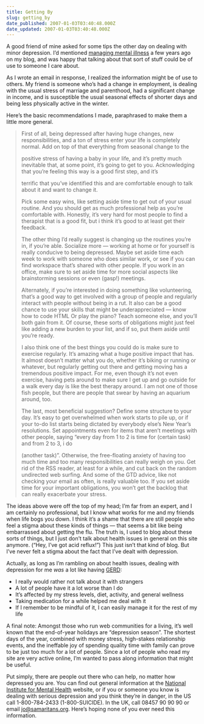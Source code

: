 ```yaml
---
title: Getting By
slug: getting_by
date_published: 2007-01-03T03:40:48.000Z
date_updated: 2007-01-03T03:40:48.000Z
---
```


A good friend of mine asked for some tips the other day on dealing with minor depression. I’d mentioned [managing mental illness](http://www.dashes.com/anil/2002/10/27/mental_illness) a few years ago on my blog, and was happy that talking about that sort of stuff could be of use to someone I care about.

As I wrote an email in response, I realized the information might be of use to others. My friend is someone who’s had a change in employment, is dealing with the usual stress of marriage and parenthood, had a significant change in income, and is susceptible the usual seasonal effects of shorter days and being less physically active in the winter.

Here’s the basic recommendations I made, paraphrased to make them a little more general.

> First of all, being depressed after having huge changes, new responsibilities, and a ton of stress enter your life is completely normal. Add on top of that everything from seasonal change to the
> 
> positive stress of having a baby in your life, and it’s pretty much inevitable that, at some point, it’s going to get to you. Acknowledging that you’re feeling this way is a good first step, and it’s
> 
> terrific that you’ve identified this and are comfortable enough to talk about it and want to change it.
> 
> Pick some easy wins, like setting aside time to get out of your usual routine. And you should get as much professional help as you’re comfortable with. Honestly, it’s very hard for most people to find a therapist that is a good fit, but i think it’s good to at least get their feedback.
> 
> The other thing I’d really suggest is changing up the routines you’re in, if you’re able. Socialize more — working at home or for yourself is really conducive to being depressed. Maybe set aside time each week to work with someone who does similar work, or see if you can find workspace that’s shared with other people. If you work in an office, make sure to set aside time for more social aspects like brainstorming sessions or even (gasp!) meetings.
> 
> Alternately, if you’re interested in doing something like volunteering, that’s a good way to get involved with a group of people and regularly interact with people without being in a rut. It also can be a good chance to use your skills that might be underappreciated — know how to code HTML Or play the piano? Teach someone else, and you’ll both gain from it. Of course, these sorts of obligations might just feel like adding a new burden to your list, and if so, put them aside until you’re ready.
> 
> I also think one of the best things you could do is make sure to exercise regularly. It’s amazing what a huge positive impact that has. It almost doesn’t matter what you do, whether it’s biking or running or whatever, but regularly getting out there and getting moving has a tremendous positive impact. For me, even though it’s not even exercise, having pets around to make sure I get up and go outside for a walk every day is like the best therapy around. I am not one of those fish people, but there are people that swear by having an aquarium around, too.
> 
> The last, most beneficial suggestion? Define some structure to your day. It’s easy to get overwhelmed when work starts to pile up, or if your to-do list starts being dictated by everybody else’s New Year’s resolutions. Set appointments even for items that aren’t meetings with other people, saying “every day from 1 to 2 is time for (certain task) and from 2 to 3, i do
> 
> (another task)”. Otherwise, the free-floating anxiety of having too much time and too many responsibilities can really weigh on you. Get rid of the RSS reader, at least for a while, and cut back on the random undirected web surfing. And some of the GTD advice, like not checking your email as often, is really valuable too. If you set aside time for your important obligations, you won’t get the backlog that can really exacerbate your stress.

The ideas above were off the top of my head; I’m far from an expert, and I am certainly no professional, but I know what works for me and my friends when life bogs you down. I think it’s a shame that there are still people who feel a stigma about these kinds of things — that seems a bit like being embarrassed about getting the flu. The truth is, I used to blog about these sorts of things, but I just don’t talk about health issues in general on this site anymore. (“Hey, I’ve got acid reflux!”) This just isn’t that kind of blog. But I’ve never felt a stigma about the fact that I’ve dealt with depression.

Actually, as long as I’m rambling on about health issues, dealing with depression for me *was* a lot like having [GERD](http://en.wikipedia.org/wiki/Gastroesophageal_reflux_disease):

- I really would rather not talk about it with strangers
- A lot of people have it a lot worse than I do
- It’s affected by my stress levels, diet, activity, and general wellness
- Taking medication for a while helped me deal with it
- If I remember to be mindful of it, I can easily manage it for the rest of my life

A final note: Amongst those who run web communities for a living, it’s well known that the end-of-year holidays are “depression season”. The shortest days of the year, combined with money stress, high-stakes relationship events, and the ineffable joy of spending quality time with family can prove to be just too much for a lot of people. Since a lot of people who read my site are very active online, I’m wanted to pass along information that might be useful.

Put simply, there are people out there who can help, no matter how depressed you are. You can find out general information at the [National Institute for Mental Health](http://www.nimh.nih.gov/) website, or if you or someone you know is dealing with serious depression and you think they’re in danger, in the US call 1-800-784-2433 (1-800-SUICIDE). In the UK, call 08457 90 90 90 or email [jo@samaritans.org](mailto:jo@samaritans.org). Here’s hoping none of you ever need this information.

